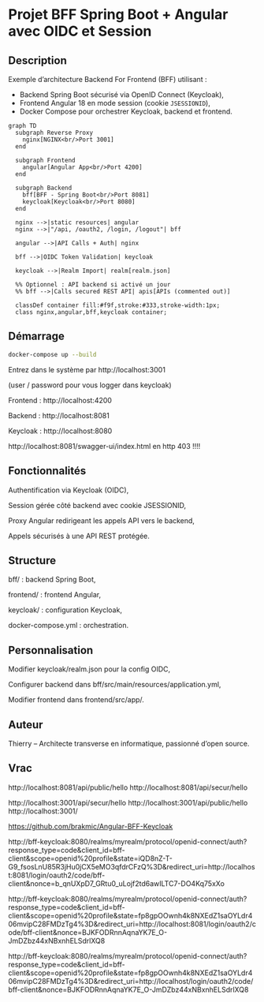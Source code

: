 # Projet BFF Spring Boot + Angular avec OIDC et Session

## Description

Exemple d’architecture Backend For Frontend (BFF) utilisant :

- Backend Spring Boot sécurisé via OpenID Connect (Keycloak),
- Frontend Angular 18 en mode session (cookie `JSESSIONID`),
- Docker Compose pour orchestrer Keycloak, backend et frontend.

```mermaid
graph TD
  subgraph Reverse Proxy
    nginx[NGINX<br/>Port 3001]
  end

  subgraph Frontend
    angular[Angular App<br/>Port 4200]
  end

  subgraph Backend
    bff[BFF - Spring Boot<br/>Port 8081]
    keycloak[Keycloak<br/>Port 8080]
  end

  nginx -->|static resources| angular
  nginx -->|"/api, /oauth2, /login, /logout"| bff

  angular -->|API Calls + Auth| nginx

  bff -->|OIDC Token Validation| keycloak

  keycloak -->|Realm Import| realm[realm.json]

  %% Optionnel : API backend si activé un jour
  %% bff -->|Calls secured REST API| apis[APIs (commented out)]

  classDef container fill:#f9f,stroke:#333,stroke-width:1px;
  class nginx,angular,bff,keycloak container;

```

## Démarrage

```bash
docker-compose up --build
```

Entrez dans le système par http://localhost:3001 

(user / password pour vous logger dans keycloak)


Frontend : http://localhost:4200

Backend : http://localhost:8081

Keycloak : http://localhost:8080


http://localhost:8081/swagger-ui/index.html en http 403 !!!!

## Fonctionnalités

Authentification via Keycloak (OIDC),

Session gérée côté backend avec cookie JSESSIONID,

Proxy Angular redirigeant les appels API vers le backend,

Appels sécurisés à une API REST protégée.

## Structure

bff/ : backend Spring Boot,

frontend/ : frontend Angular,

keycloak/ : configuration Keycloak,

docker-compose.yml : orchestration.

## Personnalisation

Modifier keycloak/realm.json pour la config OIDC,

Configurer backend dans bff/src/main/resources/application.yml,

Modifier frontend dans frontend/src/app/.

## Auteur

Thierry – Architecte transverse en informatique, passionné d’open source.



## Vrac
http://localhost:8081/api/public/hello
http://localhost:8081/api/secur/hello


http://localhost:3001/api/secur/hello
http://localhost:3001/api/public/hello
http://localhost:3001/


https://github.com/brakmic/Angular-BFF-Keycloak





http://bff-keycloak:8080/realms/myrealm/protocol/openid-connect/auth?response_type=code&client_id=bff-client&scope=openid%20profile&state=iQD8nZ-T-G9_fsosLnU85R3jHu0jCX5eMO3qfdrCFzQ%3D&redirect_uri=http://localhost:8081/login/oauth2/code/bff-client&nonce=b_qnUXpD7_GRtu0_uLojf2td6awILTC7-DO4Kq75xXo

http://bff-keycloak:8080/realms/myrealm/protocol/openid-connect/auth?response_type=code&client_id=bff-client&scope=openid%20profile&state=fp8gpOOwnh4k8NXEdZ1saOYLdr406mvipC28FMDzTg4%3D&redirect_uri=http://localhost:8081/login/oauth2/code/bff-client&nonce=BJKFODRnnAqnaYK7E_O-JmDZbz44xNBxnhELSdrlXQ8


http://bff-keycloak:8080/realms/myrealm/protocol/openid-connect/auth?response_type=code&client_id=bff-client&scope=openid%20profile&state=fp8gpOOwnh4k8NXEdZ1saOYLdr406mvipC28FMDzTg4%3D&redirect_uri=http://localhost/login/oauth2/code/bff-client&nonce=BJKFODRnnAqnaYK7E_O-JmDZbz44xNBxnhELSdrlXQ8
